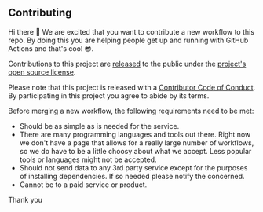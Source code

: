 ## Contributing

[code-of-conduct]: CODE_OF_CONDUCT.md

Hi there 👋 We are excited that you want to contribute a new workflow to this repo. By doing this you are helping people get up and running with GitHub Actions and that's cool 😎.

Contributions to this project are [released](https://help.github.com/articles/github-terms-of-service/#6-contributions-under-repository-license) to the public under the [project's open source license](https://github.com/Joel-hanson/bandit-report-artifacts/blob/master/LICENSE).

Please note that this project is released with a [Contributor Code of Conduct](
https://github.com/Joel-hanson/bandit-report-artifacts/blob/master/.github/CODE_OF_CONDUCT.md). By participating in this project you agree to abide by its terms.

Before merging a new workflow, the following requirements need to be met:

- Should be as simple as is needed for the service.
- There are many programming languages and tools out there. Right now we don't have a page that allows for a really large number of workflows, so we do have to be a little choosy about what we accept. Less popular tools or languages might not be accepted.
- Should not send data to any 3rd party service except for the purposes of installing dependencies. If so needed please notify the concerned.
- Cannot be to a paid service or product.

Thank you
